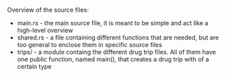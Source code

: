 Overview of the source files:
- main.rs - the main source file, it is meant to be simple and act like a high-level overview
- shared.rs - a file containing different functions that are needed, but are too general to enclose them in specific source files
- trips/ - a module containg the different drug trip files. All of them have one public function, named main(), that creates a drug trip with of a certain type